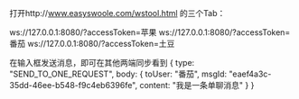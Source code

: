 
打开http://www.easyswoole.com/wstool.html 的三个Tab：

ws://127.0.0.1:8080/?accessToken=苹果
ws://127.0.0.1:8080/?accessToken=番茄
ws://127.0.0.1:8080/?accessToken=土豆

在输入框发送消息，即可在其他两端同步看到
{
    type: "SEND_TO_ONE_REQUEST",
    body: {
        toUser: "番茄",
        msgId: "eaef4a3c-35dd-46ee-b548-f9c4eb6396fe",
        content: "我是一条单聊消息"
    }
}